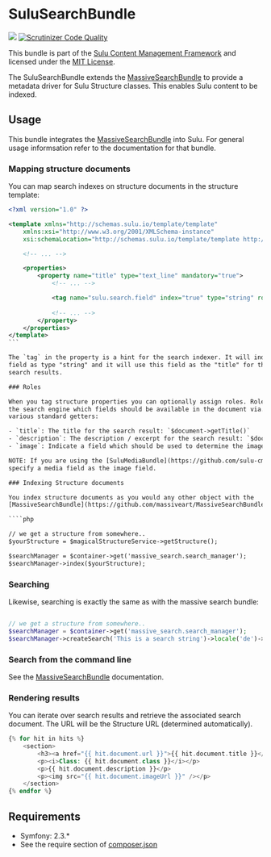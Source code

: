 SuluSearchBundle
================

[![](https://travis-ci.org/sulu-cmf/SuluSearchBundle.png)](https://travis-ci.org/sulu-cmf/SuluSearchBundle)
[![Scrutinizer Code Quality](https://scrutinizer-ci.com/g/sulu-cmf/SuluSearchBundle/badges/quality-score.png?s=ae0673b210ff6dd252a80fbb822e8ac789d24f73)](https://scrutinizer-ci.com/g/sulu-cmf/SuluSearchBundle/)

This bundle is part of the [Sulu Content Management
Framework](https://github.com/sulu-cmf/sulu-standard) and licensed under
the [MIT
License](https://github.com/sulu-cmf/SuluSearchBundle/blob/develop/LICENSE).

The SuluSearchBundle extends the
[MassiveSearchBundle](https://github.com/massiveart/MassiveSearchBundle) to
provide a metadata driver for Sulu Structure classes. This enables Sulu
content to be indexed.

## Usage

This bundle integrates the [MassiveSearchBundle](https://github.com/massiveart/MassiveSearchBundle) into
Sulu. For general usage informsation refer to the documentation for that bundle.

### Mapping structure documents

You can map search indexes on structure documents in the structure template:

````xml
<?xml version="1.0" ?>

<template xmlns="http://schemas.sulu.io/template/template"
    xmlns:xsi="http://www.w3.org/2001/XMLSchema-instance"
    xsi:schemaLocation="http://schemas.sulu.io/template/template http://schemas.sulu.io/template/template-1.0.xsd">

    <!-- ... -->

    <properties>
        <property name="title" type="text_line" mandatory="true">
            <!-- ... -->

            <tag name="sulu.search.field" index="true" type="string" role="title" />
            
            <!-- ... -->
        </property>
    </properties>
</template>
```

The `tag` in the property is a hint for the search indexer. It will index the
field as type "string" and it will use this field as the "title" for the
search results.

### Roles

When you tag structure properties you can optionally assign roles. Roles tell
the search engine which fields should be available in the document via.
various standard getters:

- `title`: The title for the search result: `$document->getTitle()`
- `description`: The description / excerpt for the search result: `$document->getDescription()`
- `image`: Indicate a field which should be used to determine the image URL: `$document->getImageUrl()`

NOTE: If you are using the [SuluMediaBundle](https://github.com/sulu-cmf/SuluMediaBundle)  you can 
specify a media field as the image field.

### Indexing Structure documents

You index structure documents as you would any other object with the
[MassiveSearchBundle](https://github.com/massiveart/MassiveSearchBundle):

````php

// we get a structure from somewhere..
$yourStructure = $magicalStructureService->getStructure();

$searchManager = $container->get('massive_search.search_manager');
$searchManager->index($yourStructure);
````

### Searching 

Likewise, searching is exactly the same as with the massive search bundle:

````php

// we get a structure from somewhere..
$searchManager = $container->get('massive_search.search_manager');
$searchManager->createSearch('This is a search string')->locale('de')->index('content')->execute();
````

### Search from the command line

See the [MassiveSearchBundle](https://github.com/massiveart/MassiveSearchBundle) documentation.

### Rendering results

You can iterate over search results and retrieve the associated search
document. The URL will be the Structure URL (determined automatically).

````php
{% for hit in hits %}
    <section>
        <h3><a href="{{ hit.document.url }}">{{ hit.document.title }}</a></h3>
        <p><i>Class: {{ hit.document.class }}</i></p>
        <p>{{ hit.document.description }}</p>
        <p><img src="{{ hit.document.imageUrl }}" /></p>
    </section>
{% endfor %}
````

## Requirements

* Symfony: 2.3.*
* See the require section of [composer.json](https://github.com/sulu-cmf/SuluSearchBundle/blob/develop/composer.json)

